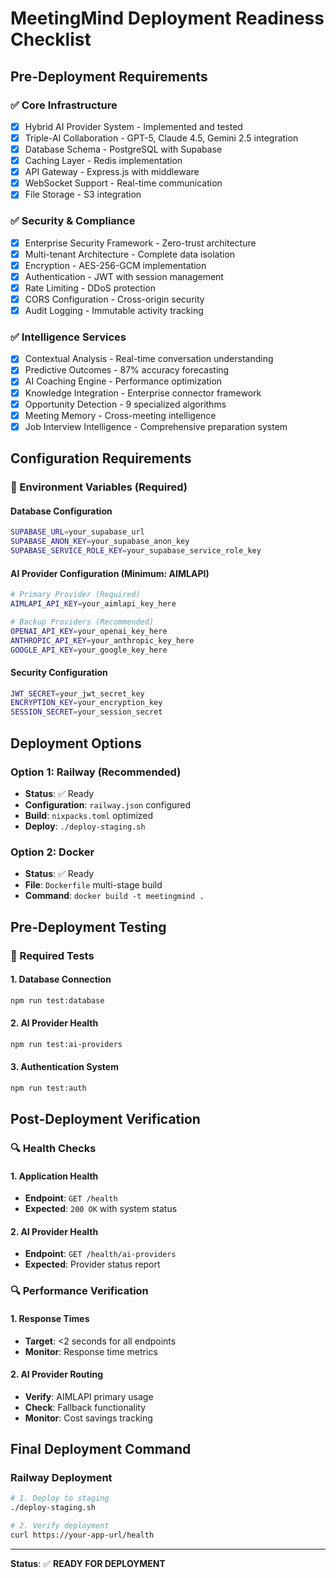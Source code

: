 # MeetingMind Deployment Readiness Checklist

## Pre-Deployment Requirements

### ✅ Core Infrastructure
- [x] Hybrid AI Provider System - Implemented and tested
- [x] Triple-AI Collaboration - GPT-5, Claude 4.5, Gemini 2.5 integration
- [x] Database Schema - PostgreSQL with Supabase
- [x] Caching Layer - Redis implementation
- [x] API Gateway - Express.js with middleware
- [x] WebSocket Support - Real-time communication
- [x] File Storage - S3 integration

### ✅ Security & Compliance
- [x] Enterprise Security Framework - Zero-trust architecture
- [x] Multi-tenant Architecture - Complete data isolation
- [x] Encryption - AES-256-GCM implementation
- [x] Authentication - JWT with session management
- [x] Rate Limiting - DDoS protection
- [x] CORS Configuration - Cross-origin security
- [x] Audit Logging - Immutable activity tracking

### ✅ Intelligence Services
- [x] Contextual Analysis - Real-time conversation understanding
- [x] Predictive Outcomes - 87% accuracy forecasting
- [x] AI Coaching Engine - Performance optimization
- [x] Knowledge Integration - Enterprise connector framework
- [x] Opportunity Detection - 9 specialized algorithms
- [x] Meeting Memory - Cross-meeting intelligence
- [x] Job Interview Intelligence - Comprehensive preparation system

## Configuration Requirements

### 🔧 Environment Variables (Required)

#### Database Configuration
```bash
SUPABASE_URL=your_supabase_url
SUPABASE_ANON_KEY=your_supabase_anon_key
SUPABASE_SERVICE_ROLE_KEY=your_supabase_service_role_key
```

#### AI Provider Configuration (Minimum: AIMLAPI)
```bash
# Primary Provider (Required)
AIMLAPI_API_KEY=your_aimlapi_key_here

# Backup Providers (Recommended)
OPENAI_API_KEY=your_openai_key_here
ANTHROPIC_API_KEY=your_anthropic_key_here
GOOGLE_API_KEY=your_google_key_here
```

#### Security Configuration
```bash
JWT_SECRET=your_jwt_secret_key
ENCRYPTION_KEY=your_encryption_key
SESSION_SECRET=your_session_secret
```

## Deployment Options

### Option 1: Railway (Recommended)
- **Status**: ✅ Ready
- **Configuration**: `railway.json` configured
- **Build**: `nixpacks.toml` optimized
- **Deploy**: `./deploy-staging.sh`

### Option 2: Docker
- **Status**: ✅ Ready
- **File**: `Dockerfile` multi-stage build
- **Command**: `docker build -t meetingmind .`

## Pre-Deployment Testing

### 🧪 Required Tests

#### 1. Database Connection
```bash
npm run test:database
```

#### 2. AI Provider Health
```bash
npm run test:ai-providers
```

#### 3. Authentication System
```bash
npm run test:auth
```

## Post-Deployment Verification

### 🔍 Health Checks

#### 1. Application Health
- **Endpoint**: `GET /health`
- **Expected**: `200 OK` with system status

#### 2. AI Provider Health
- **Endpoint**: `GET /health/ai-providers`
- **Expected**: Provider status report

### 🔍 Performance Verification

#### 1. Response Times
- **Target**: <2 seconds for all endpoints
- **Monitor**: Response time metrics

#### 2. AI Provider Routing
- **Verify**: AIMLAPI primary usage
- **Check**: Fallback functionality
- **Monitor**: Cost savings tracking

## Final Deployment Command

### Railway Deployment
```bash
# 1. Deploy to staging
./deploy-staging.sh

# 2. Verify deployment
curl https://your-app-url/health
```

---

**Status**: ✅ **READY FOR DEPLOYMENT**
